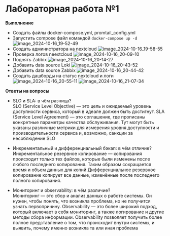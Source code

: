 # Лабораторная работа №1
**Выполнение**
- Создать файлы docker-compose.yml, promtail_config.yml
- Запустить compose файл командой `docker-compose up -d`
![image_2024-10-16_19-52-49](https://github.com/user-attachments/assets/d8a791ea-c63b-4d37-b811-8f51e14abb18)
- Создать администратора на nextcloud
  ![image_2024-10-16_19-58-55](https://github.com/user-attachments/assets/e8317542-1dfb-4c41-a85f-0d76e6cff250)
- Проверка логов neextcloud
  ![image_2024-10-16_20-09-10](https://github.com/user-attachments/assets/f3a2607b-f6da-41c6-81b2-cfb43a8c0984)
- Поднять Zabbix
  ![image_2024-10-16_20-14-27](https://github.com/user-attachments/assets/6972506e-cbc3-4c5a-9164-34668d465976)
- Добавить data source Loki
  ![image_2024-10-16_20-43-52](https://github.com/user-attachments/assets/50154aef-12a7-422a-b73c-45458119394e)
- Добавить data source Zabbix
  ![image_2024-10-16_20-44-42](https://github.com/user-attachments/assets/3c83cb6c-c978-4e6f-905f-623bc5d3081c)
- Создать дашборды на статус nextcloud и логи
![image_2024-10-16_20-55-11](https://github.com/user-attachments/assets/12817be5-0910-4fd2-8960-65d9d33edd09)
![image_2024-10-16_21-07-34](https://github.com/user-attachments/assets/7ab7bea5-7d5f-45dc-b4fc-2a31797cb968)

**Ответы на вопросы**
- SLO и SLA: в чём разница?  
SLO (Service Level Objective) — это цель и ожидаемый уровень доступности сервиса, который в идеале должен быть достигнут.
SLA (Service Level Agreement) — это соглашение, где прописаны конкретные параметры качества обслуживания. Тут могут быть указаны различные метрики для измерения уровня доступности и производительности сервиса и, возможно, санкции за несоблюдение SLO  

- Инкрементальный и дифференциальный бэкап: в чём отличие?  
Инкрементальное резервное копирование — копирования происходит только тех файлов, которые были изменены после любого последнего копирования. Таким образом сокращается время и объем данных для копий
Дифференциальное резервное копирование копирует все данные, изменённые после последнего полного копирования.  

- Мониторинг и observability: в чём различие?  
Мониторинг — это сбор и анализ данных о работе системы. Он нужен, чтобы понять, что возникла проблема, но не получится узнать первопричину.
Observability — это более широкий подход, который включает в себя мониторинг, а также логирование и другие методы сбора информации.
Observability позволяет получить более полное представление о том, что происходит внутри системы, и выявить, почему именно возникла та или иная проблема
